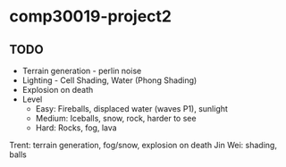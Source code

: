 # comp30019-project2
## TODO
- Terrain generation - perlin noise
- Lighting - Cell Shading, Water (Phong Shading)
- Explosion on death
- Level
  - Easy: Fireballs, displaced water (waves P1), sunlight
  - Medium: Iceballs, snow, rock, harder to see
  - Hard: Rocks, fog, lava
  
 
Trent: terrain generation, fog/snow, explosion on death
Jin Wei: shading, balls
